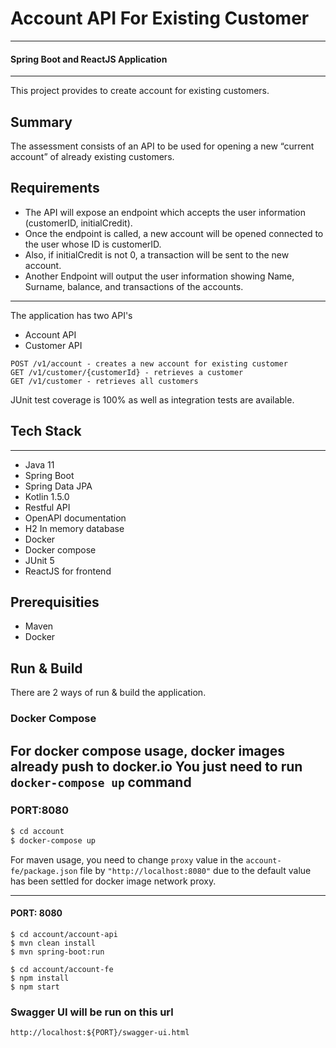 # Account API For Existing Customer
---
#### Spring Boot and ReactJS Application
---
This project provides to create account for existing customers.
## Summary
The assessment consists of an API to be used for opening a new “current account” of already existing customers.
## Requirements
- The API will expose an endpoint which accepts the user information (customerID, initialCredit).
- Once the endpoint is called, a new account will be opened connected to the user whose ID is customerID.
- Also, if initialCredit is not 0, a transaction will be sent to the new account.
- Another Endpoint will output the user information showing Name, Surname, balance, and transactions of the accounts.
--- 
The application has two API's
- Account API
- Customer API

```
POST /v1/account - creates a new account for existing customer
GET /v1/customer/{customerId} - retrieves a customer
GET /v1/customer - retrieves all customers
```
JUnit test coverage is 100% as well as integration tests are available.
## Tech Stack
---
- Java 11
- Spring Boot
- Spring Data JPA
- Kotlin 1.5.0
- Restful API
- OpenAPI documentation
- H2 In memory database
- Docker
- Docker compose
- JUnit 5
- ReactJS for frontend
## Prerequisities
- Maven
- Docker
## Run & Build
There are 2 ways of run & build the application.
### Docker Compose
For docker compose usage, docker images already push to docker.io
You just need to run ``` docker-compose up ``` command
---
### PORT:8080
``` sh 
$ cd account
$ docker-compose up
```
For maven usage, you need to change ``` proxy ``` value in the ``` account-fe/package.json ``` file by ``` "http://localhost:8080" ``` due to the default value has been settled for docker image network proxy.

---

#### PORT: 8080
``` 
$ cd account/account-api
$ mvn clean install
$ mvn spring-boot:run

$ cd account/account-fe
$ npm install
$ npm start
```
### Swagger UI will be run on this url
```
http://localhost:${PORT}/swagger-ui.html
```




 